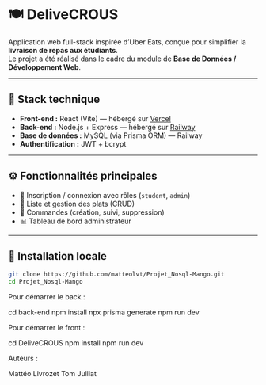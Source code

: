 # 🍽️ DeliveCROUS

Application web full-stack inspirée d’Uber Eats, conçue pour simplifier la **livraison de repas aux étudiants**.  
Le projet a été réalisé dans le cadre du module de **Base de Données / Développement Web**.

---

## 🚀 Stack technique

- **Front-end :** React (Vite) — hébergé sur [Vercel](https://projet-nosql-mango.vercel.app)
- **Back-end :** Node.js + Express — hébergé sur [Railway](https://projetnosql-mango-production.up.railway.app)
- **Base de données :** MySQL (via Prisma ORM) — Railway
- **Authentification :** JWT + bcrypt

---

## ⚙️ Fonctionnalités principales

- 👤 Inscription / connexion avec rôles (`student`, `admin`)
- 🍔 Liste et gestion des plats (CRUD)
- 🧾 Commandes (création, suivi, suppression)
- 📊 Tableau de bord administrateur

---

## 🔧 Installation locale

```bash
git clone https://github.com/matteolvt/Projet_Nosql-Mango.git
cd Projet_Nosql-Mango
```

Pour démarrer le back :

cd back-end
npm install
npx prisma generate
npm run dev

Pour démarrer le front :

cd DeliveCROUS
npm install
npm run dev

Auteurs :

Mattéo Livrozet
Tom Julliat
